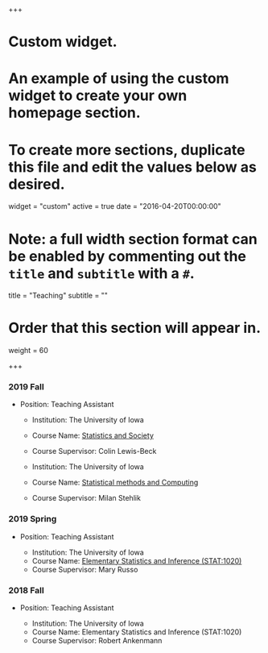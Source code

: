 +++
# Custom widget.
# An example of using the custom widget to create your own homepage section.
# To create more sections, duplicate this file and edit the values below as desired.
widget = "custom"
active = true
date = "2016-04-20T00:00:00"

# Note: a full width section format can be enabled by commenting out the `title` and `subtitle` with a `#`.
title = "Teaching"
subtitle = ""

# Order that this section will appear in.
weight = 60

+++

### 2019 Fall

- Position: Teaching Assistant

    * Institution: The University of Iowa
    * Course Name: [Statistics and Society](https://issaclee.netlify.com/post/stat-1020/)
    * Course Supervisor: Colin Lewis-Beck
    
    * Institution: The University of Iowa
    * Course Name: [Statistical methods and Computing](https://issaclee.netlify.com/post/stat-2010/)
    * Course Supervisor:  Milan Stehlik

### 2019 Spring

- Position: Teaching Assistant

    * Institution: The University of Iowa
    * Course Name: [Elementary Statistics and Inference (STAT:1020)](https://issaclee.netlify.com/post/stat-1020/)
    * Course Supervisor: Mary Russo

### 2018 Fall

- Position: Teaching Assistant

    * Institution: The University of Iowa
    * Course Name: Elementary Statistics and Inference (STAT:1020)
    * Course Supervisor: Robert Ankenmann

